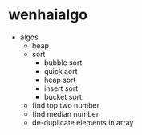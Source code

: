 # wenhaialgo

- algos
  - heap
  - sort
    - bubble sort
    - quick aort
    - heap sort
    - insert sort
    - bucket sort
  - find top two number
  - find median number
  - de-duplicate elements in array
